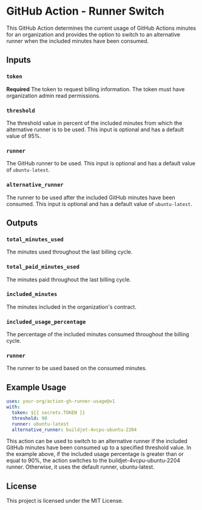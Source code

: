 # GitHub Action - Runner Switch

This GitHub Action determines the current usage of GitHub Actions minutes for an organization and provides the option to switch to an alternative runner when the included minutes have been consumed.

## Inputs

### `token`

**Required** The token to request billing information. The token must have organization admin read permissions.

### `threshold`

The threshold value in percent of the included minutes from which the alternative runner is to be used. This input is optional and has a default value of 95%.

### `runner`

The GitHub runner to be used. This input is optional and has a default value of `ubuntu-latest`.

### `alternative_runner`

The runner to be used after the included GitHub minutes have been consumed. This input is optional and has a default value of `ubuntu-latest`.

## Outputs

### `total_minutes_used`

The minutes used throughout the last billing cycle.

### `total_paid_minutes_used`

The minutes paid throughout the last billing cycle.

### `included_minutes`

The minutes included in the organization's contract.

### `included_usage_percentage`

The percentage of the included minutes consumed throughout the billing cycle.

### `runner`

The runner to be used based on the consumed minutes.

## Example Usage

```yaml
uses: your-org/action-gh-runner-usage@v1
with:
  token: ${{ secrets.TOKEN }}
  threshold: 90
  runner: ubuntu-latest
  alternative_runner: buildjet-4vcpu-ubuntu-2204
```

This action can be used to switch to an alternative runner if the included GitHub minutes have been consumed up to a specified threshold value. In the example above, if the included usage percentage is greater than or equal to 90%, the action switches to the buildjet-4vcpu-ubuntu-2204 runner. Otherwise, it uses the default runner, ubuntu-latest.

## License

This project is licensed under the MIT License.
